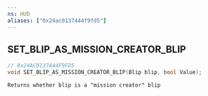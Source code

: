 ```yaml
---
ns: HUD
aliases: ["0x24ac0137444f9fd5"]
---
```

## SET_BLIP_AS_MISSION_CREATOR_BLIP

```c
// 0x24AC0137444F9FD5
void SET_BLIP_AS_MISSION_CREATOR_BLIP(Blip blip, bool Value);
```

```
Returns whether blip is a "mission creator" blip
```
